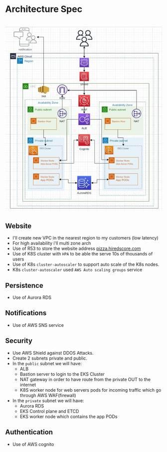 # Architecture Spec

# ![Architecture](Arch.jpeg)

## Website

- I'll create new VPC in the nearest region to my customers (low latency)
- For high availability i'll multi zone arch
- Use of R53 to store the website address [pizza.hiredscore.com](pizza.hiredscore.com)
- Use of K8S cluster with `HPA` to be able the serve 10s of thousands of users
- Use of K8s `cluster-autoscaler` to support auto scale of the K8s nodes.
- K8s `cluster-autoscaler` used `AWS Auto scaling groups` service

## Persistence

- Use of Aurora RDS

## Notifications

- Use of AWS SNS service

## Security

- Use AWS Shield against DDOS Attacks.
- Create 2 subnets private and public.
- In the `public` subnet we will have:
  - ALB
  - Bastion server to login to the EKS Cluster
  - NAT gateway in order to have route from the private OUT to the internet
  - K8S worker node for web servers pods for incoming traffic which go through AWS WAF(firewall)
- In the `private` subnet we will have:
  - Aurora RDS
  - EKS Control plane and ETCD
  - EKS worker node which contains the app PODs

## Authentication

- Use of AWS cognito
